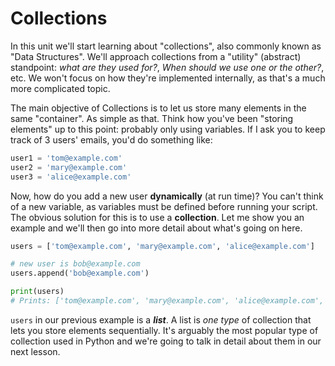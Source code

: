 # Collections

In this unit we'll start learning about "collections", also commonly known as "Data Structures". We'll approach collections from a "utility" (abstract) standpoint: _what are they used for?_, _When should we use one or the other?_, etc. We won't focus on how they're implemented internally, as that's a much more complicated topic.

The main objective of Collections is to let us store many elements in the same "container". As simple as that. Think how you've been "storing elements" up to this point: probably only using variables. If I ask you to keep track of 3 users' emails, you'd do something like:

```python
user1 = 'tom@example.com'
user2 = 'mary@example.com'
user3 = 'alice@example.com'
```

Now, how do you add a new user **dynamically** (at run time)? You can't think of a new variable, as variables must be defined before running your script. The obvious solution for this is to use a **collection**. Let me show you an example and we'll then go into more detail about what's going on here.

```python
users = ['tom@example.com', 'mary@example.com', 'alice@example.com']

# new user is bob@example.com
users.append('bob@example.com')

print(users)
# Prints: ['tom@example.com', 'mary@example.com', 'alice@example.com', 'bob@example.com']
```

`users` in our previous example is a **_list_**. A list is _one type_ of collection that lets you store elements sequentially. It's arguably the most popular type of collection used in Python and we're going to talk in detail about them in our next lesson.
